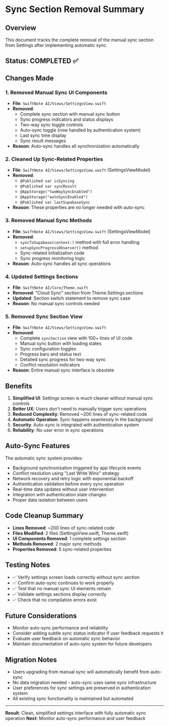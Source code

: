 # Sync Section Removal Summary

## Overview
This document tracks the complete removal of the manual sync section from Settings after implementing automatic sync.

## Status: COMPLETED ✅

## Changes Made

### 1. Removed Manual Sync UI Components
- **File**: `SwiftNote AI/Views/SettingsView.swift`
- **Removed**: 
  - Complete sync section with manual sync button
  - Sync progress indicators and status displays
  - Two-way sync toggle controls
  - Auto-sync toggle (now handled by authentication system)
  - Last sync time display
  - Sync result messages
- **Reason**: Auto-sync handles all synchronization automatically

### 2. Cleaned Up Sync-Related Properties
- **File**: `SwiftNote AI/Views/SettingsView.swift` (SettingsViewModel)
- **Removed**: 
  - `@Published var isSyncing`
  - `@Published var syncResult`
  - `@AppStorage("twoWaySyncEnabled")`
  - `@AppStorage("autoSyncEnabled")`
  - `@Published var lastSupabaseSync`
- **Reason**: These properties are no longer needed with auto-sync

### 3. Removed Manual Sync Methods
- **File**: `SwiftNote AI/Views/SettingsView.swift` (SettingsViewModel)
- **Removed**: 
  - `syncToSupabase(context:)` method with full error handling
  - `setupSyncProgressObserver()` method
  - Sync-related initialization code
  - Sync progress monitoring logic
- **Reason**: Auto-sync handles all sync operations

### 4. Updated Settings Sections
- **File**: `SwiftNote AI/Core/Theme.swift`
- **Removed**: "Cloud Sync" section from Theme.Settings.sections
- **Updated**: Section switch statement to remove sync case
- **Reason**: No manual sync controls needed

### 5. Removed Sync Section View
- **File**: `SwiftNote AI/Views/SettingsView.swift`
- **Removed**: 
  - Complete `syncSection` view with 100+ lines of UI code
  - Manual sync button with loading states
  - Sync configuration toggles
  - Progress bars and status text
  - Detailed sync progress for two-way sync
  - Conflict resolution indicators
- **Reason**: Entire manual sync interface is obsolete

## Benefits
1. **Simplified UI**: Settings screen is much cleaner without manual sync controls
2. **Better UX**: Users don't need to manually trigger sync operations
3. **Reduced Complexity**: Removed ~200 lines of sync-related code
4. **Automatic Operation**: Sync happens seamlessly in the background
5. **Security**: Auto-sync is integrated with authentication system
6. **Reliability**: No user error in sync operations

## Auto-Sync Features
The automatic sync system provides:
- Background synchronization triggered by app lifecycle events
- Conflict resolution using "Last Write Wins" strategy
- Network recovery and retry logic with exponential backoff
- Authentication validation before every sync operation
- Real-time data updates without user intervention
- Integration with authentication state changes
- Proper data isolation between users

## Code Cleanup Summary
- **Lines Removed**: ~200 lines of sync-related code
- **Files Modified**: 2 files (SettingsView.swift, Theme.swift)
- **UI Components Removed**: 1 complete settings section
- **Methods Removed**: 2 major sync methods
- **Properties Removed**: 5 sync-related properties

## Testing Notes
- ✅ Verify settings screen loads correctly without sync section
- ✅ Confirm auto-sync continues to work properly
- ✅ Test that no manual sync UI elements remain
- ✅ Validate settings sections display correctly
- ✅ Check that no compilation errors exist

## Future Considerations
- Monitor auto-sync performance and reliability
- Consider adding subtle sync status indicator if user feedback requests it
- Evaluate user feedback on automatic sync behavior
- Maintain documentation of auto-sync system for future developers

## Migration Notes
- Users upgrading from manual sync will automatically benefit from auto-sync
- No data migration needed - auto-sync uses same sync infrastructure
- User preferences for sync settings are preserved in authentication system
- All existing sync functionality is maintained but automated

---

**Result**: Clean, simplified settings interface with fully automatic sync operation
**Next**: Monitor auto-sync performance and user feedback
